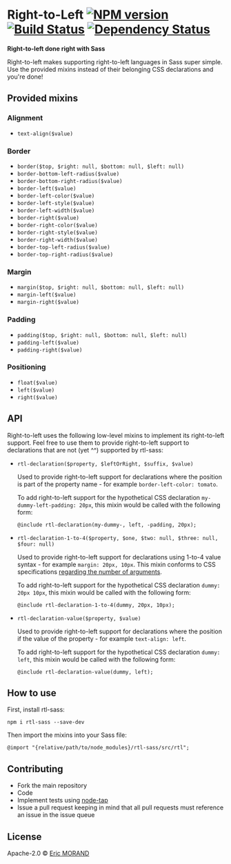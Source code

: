 # Right-to-Left [![NPM version][npm-image]][npm-url] [![Build Status][travis-image]][travis-url] [![Dependency Status][daviddm-image]][daviddm-url]

**Right-to-left done right with Sass**

Right-to-left makes supporting right-to-left languages in Sass super simple. Use the provided mixins instead of their belonging CSS declarations and you're done!

## Provided mixins

### Alignment

* `text-align($value)`

### Border

* `border($top, $right: null, $bottom: null, $left: null)`
* `border-bottom-left-radius($value)`
* `border-bottom-right-radius($value)`
* `border-left($value)`
* `border-left-color($value)`
* `border-left-style($value)`
* `border-left-width($value)`
* `border-right($value)`
* `border-right-color($value)`
* `border-right-style($value)`
* `border-right-width($value)`
* `border-top-left-radius($value)`
* `border-top-right-radius($value)`

### Margin

* `margin($top, $right: null, $bottom: null, $left: null)`
* `margin-left($value)`
* `margin-right($value)`

### Padding

* `padding($top, $right: null, $bottom: null, $left: null)`
* `padding-left($value)`
* `padding-right($value)`

### Positioning

* `float($value)`
* `left($value)` 
* `right($value)`

## API

Right-to-left uses the following low-level mixins to implement its right-to-left support. Feel free to use them to provide right-to-left support to declarations that are not (yet ^^) supported by rtl-sass:

* `rtl-declaration($property, $leftOrRight, $suffix, $value)`
    
   Used to provide right-to-left support for declarations where the position is part of the property name - for example `border-left-color: tomato`.
   
   To add right-to-left support for the hypothetical CSS declaration `my-dummy-left-padding: 20px`, this mixin would be called with the following form:
   
   `@include rtl-declaration(my-dummy-, left, -padding, 20px);`
      
* `rtl-declaration-1-to-4($property, $one, $two: null, $three: null, $four: null)`

   Used to provide right-to-left support for declarations using 1-to-4 value syntax - for example `margin: 20px, 10px`. This mixin conforms to CSS specifications [regarding the number of arguments](https://developer.mozilla.org/en-US/docs/Web/CSS/Shorthand_properties#Tricky_edge_cases).
  
   To add right-to-left support for the hypothetical CSS declaration `dummy: 20px 10px`, this mixin would be called with the following form:
   
   `@include rtl-declaration-1-to-4(dummy, 20px, 10px);`
  
* `rtl-declaration-value($property, $value)`

   Used to provide right-to-left support for declarations where the position if the value of the property - for example `text-align: left`.
   
   To add right-to-left support for the hypothetical CSS declaration `dummy: left`, this mixin would be called with the following form:
   
   `@include rtl-declaration-value(dummy, left);`

## How to use

First, install rtl-sass:

`npm i rtl-sass --save-dev`

Then import the mixins into your Sass file:
 
`@import "{relative/path/to/node_modules}/rtl-sass/src/rtl";`

## Contributing

* Fork the main repository
* Code
* Implement tests using [node-tap](https://github.com/tapjs/node-tap)
* Issue a pull request keeping in mind that all pull requests must reference an issue in the issue queue

## License

Apache-2.0 © [Eric MORAND]()

[npm-image]: https://badge.fury.io/js/rtl-sass.svg
[npm-url]: https://npmjs.org/package/rtl-sass
[travis-image]: https://travis-ci.org/ericmorand/rtl-sass.svg?branch=master
[travis-url]: https://travis-ci.org/ericmorand/rtl-sass
[daviddm-image]: https://david-dm.org/ericmorand/rtl-sass.svg?theme=shields.io
[daviddm-url]: https://david-dm.org/ericmorand/rtl-sass